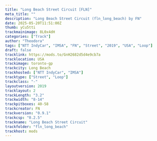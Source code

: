 ```yaml
---
title: "Long Beach Street Circuit [FLN]"
meta_title: ""
description: "Long Beach Street Circuit (fln_long_beach) by FN"
date: 2025-05-20T11:51:00Z
thumb: yCu5tti
trackmainimage: 8L0x4dH
categories: ["Track"]
author: "Theodora"
tags: ["NTT IndyCar", "IMSA", "FN", "Street", "2019", "USA", "Loop"]
draft: false
tracklink: https://mods.to/GnH2682d5d4e9cb7a
tracklocation: USA
trackimage: toronto-gp
trackcity: Long Beach
trackhosted: ["NTT IndyCar", "IMSA"]
tracktype: ["Street", "Loop"]
trackclass: "-" 
layoutversion: 2019
tracklayout: 2
trackLength: "3.2"
trackwidth: "8-14"
trackpitboxes: 40-58
trackcreator: FN
trackversion: "0.9.1"
trackcsp: "0.2.5"
trackname: "Long Beach Street Circuit"
trackfolder: "fln_long_beach"
trackhost: mods
---
```


